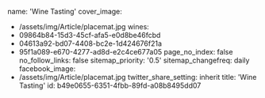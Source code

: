name: 'Wine Tasting'
cover_image:
  - /assets/img/Article/placemat.jpg
wines:
  - 09864b84-15d3-45cf-afa5-e0d8be46fcbd
  - 04613a92-bd07-4408-bc2e-1d424676f21a
  - 95f1a089-e670-4277-ad8d-e2c4ce677a05
page_no_index: false
no_follow_links: false
sitemap_priority: '0.5'
sitemap_changefreq: daily
facebook_image:
  - /assets/img/Article/placemat.jpg
twitter_share_setting: inherit
title: 'Wine Tasting'
id: b49e0655-6351-4fbb-89fd-a08b8495dd07
